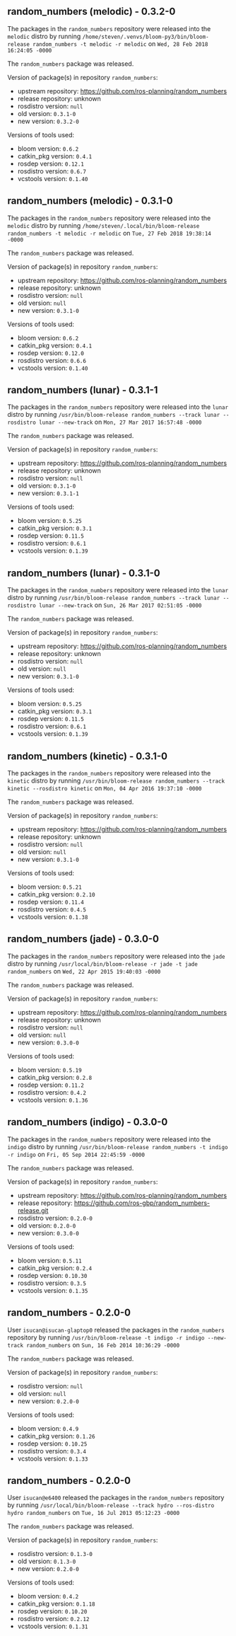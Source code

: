 ## random_numbers (melodic) - 0.3.2-0

The packages in the `random_numbers` repository were released into the `melodic` distro by running `/home/steven/.venvs/bloom-py3/bin/bloom-release random_numbers -t melodic -r melodic` on `Wed, 28 Feb 2018 16:24:05 -0000`

The `random_numbers` package was released.

Version of package(s) in repository `random_numbers`:

- upstream repository: https://github.com/ros-planning/random_numbers
- release repository: unknown
- rosdistro version: `null`
- old version: `0.3.1-0`
- new version: `0.3.2-0`

Versions of tools used:

- bloom version: `0.6.2`
- catkin_pkg version: `0.4.1`
- rosdep version: `0.12.1`
- rosdistro version: `0.6.7`
- vcstools version: `0.1.40`


## random_numbers (melodic) - 0.3.1-0

The packages in the `random_numbers` repository were released into the `melodic` distro by running `/home/steven/.local/bin/bloom-release random_numbers -t melodic -r melodic` on `Tue, 27 Feb 2018 19:38:14 -0000`

The `random_numbers` package was released.

Version of package(s) in repository `random_numbers`:

- upstream repository: https://github.com/ros-planning/random_numbers
- release repository: unknown
- rosdistro version: `null`
- old version: `null`
- new version: `0.3.1-0`

Versions of tools used:

- bloom version: `0.6.2`
- catkin_pkg version: `0.4.1`
- rosdep version: `0.12.0`
- rosdistro version: `0.6.6`
- vcstools version: `0.1.40`


## random_numbers (lunar) - 0.3.1-1

The packages in the `random_numbers` repository were released into the `lunar` distro by running `/usr/bin/bloom-release random_numbers --track lunar --rosdistro lunar --new-track` on `Mon, 27 Mar 2017 16:57:48 -0000`

The `random_numbers` package was released.

Version of package(s) in repository `random_numbers`:

- upstream repository: https://github.com/ros-planning/random_numbers
- release repository: unknown
- rosdistro version: `null`
- old version: `0.3.1-0`
- new version: `0.3.1-1`

Versions of tools used:

- bloom version: `0.5.25`
- catkin_pkg version: `0.3.1`
- rosdep version: `0.11.5`
- rosdistro version: `0.6.1`
- vcstools version: `0.1.39`


## random_numbers (lunar) - 0.3.1-0

The packages in the `random_numbers` repository were released into the `lunar` distro by running `/usr/bin/bloom-release random_numbers --track lunar --rosdistro lunar --new-track` on `Sun, 26 Mar 2017 02:51:05 -0000`

The `random_numbers` package was released.

Version of package(s) in repository `random_numbers`:

- upstream repository: https://github.com/ros-planning/random_numbers
- release repository: unknown
- rosdistro version: `null`
- old version: `null`
- new version: `0.3.1-0`

Versions of tools used:

- bloom version: `0.5.25`
- catkin_pkg version: `0.3.1`
- rosdep version: `0.11.5`
- rosdistro version: `0.6.1`
- vcstools version: `0.1.39`


## random_numbers (kinetic) - 0.3.1-0

The packages in the `random_numbers` repository were released into the `kinetic` distro by running `/usr/bin/bloom-release random_numbers --track kinetic --rosdistro kinetic` on `Mon, 04 Apr 2016 19:37:10 -0000`

The `random_numbers` package was released.

Version of package(s) in repository `random_numbers`:

- upstream repository: https://github.com/ros-planning/random_numbers
- release repository: unknown
- rosdistro version: `null`
- old version: `null`
- new version: `0.3.1-0`

Versions of tools used:

- bloom version: `0.5.21`
- catkin_pkg version: `0.2.10`
- rosdep version: `0.11.4`
- rosdistro version: `0.4.5`
- vcstools version: `0.1.38`


## random_numbers (jade) - 0.3.0-0

The packages in the `random_numbers` repository were released into the `jade` distro by running `/usr/local/bin/bloom-release -r jade -t jade random_numbers` on `Wed, 22 Apr 2015 19:40:03 -0000`

The `random_numbers` package was released.

Version of package(s) in repository `random_numbers`:
- upstream repository: https://github.com/ros-planning/random_numbers
- release repository: unknown
- rosdistro version: `null`
- old version: `null`
- new version: `0.3.0-0`

Versions of tools used:
- bloom version: `0.5.19`
- catkin_pkg version: `0.2.8`
- rosdep version: `0.11.2`
- rosdistro version: `0.4.2`
- vcstools version: `0.1.36`


## random_numbers (indigo) - 0.3.0-0

The packages in the `random_numbers` repository were released into the `indigo` distro by running `/usr/bin/bloom-release random_numbers -t indigo -r indigo` on `Fri, 05 Sep 2014 22:45:59 -0000`

The `random_numbers` package was released.

Version of package(s) in repository `random_numbers`:
- upstream repository: https://github.com/ros-planning/random_numbers
- release repository: https://github.com/ros-gbp/random_numbers-release.git
- rosdistro version: `0.2.0-0`
- old version: `0.2.0-0`
- new version: `0.3.0-0`

Versions of tools used:
- bloom version: `0.5.11`
- catkin_pkg version: `0.2.4`
- rosdep version: `0.10.30`
- rosdistro version: `0.3.5`
- vcstools version: `0.1.35`


## random_numbers - 0.2.0-0

User `isucan@isucan-glaptop0` released the packages in the `random_numbers` repository by running `/usr/bin/bloom-release -t indigo -r indigo --new-track random_numbers` on `Sun, 16 Feb 2014 10:36:29 -0000`

The `random_numbers` package was released.

Version of package(s) in repository `random_numbers`:
- rosdistro version: `null`
- old version: `null`
- new version: `0.2.0-0`

Versions of tools used:
- bloom version: `0.4.9`
- catkin_pkg version: `0.1.26`
- rosdep version: `0.10.25`
- rosdistro version: `0.3.4`
- vcstools version: `0.1.33`


## random_numbers - 0.2.0-0

User `isucan@e6400` released the packages in the `random_numbers` repository by running `/usr/local/bin/bloom-release --track hydro --ros-distro hydro random_numbers` on `Tue, 16 Jul 2013 05:12:23 -0000`

The `random_numbers` package was released.

Version of package(s) in repository `random_numbers`:
- rosdistro version: `0.1.3-0`
- old version: `0.1.3-0`
- new version: `0.2.0-0`

Versions of tools used:
- bloom version: `0.4.2`
- catkin_pkg version: `0.1.18`
- rosdep version: `0.10.20`
- rosdistro version: `0.2.12`
- vcstools version: `0.1.31`


